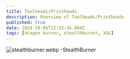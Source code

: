 ```yaml
---
title: Toolheads/Printheads
description: Overview of Toolheads/Printheads
published: true
date: 2024-10-05T22:33:45.894Z
tags: [dragon burner, stealthburner, XOL]
---
```


![stealthburner.webp](/stealthburner.webp)
-StealthBurner